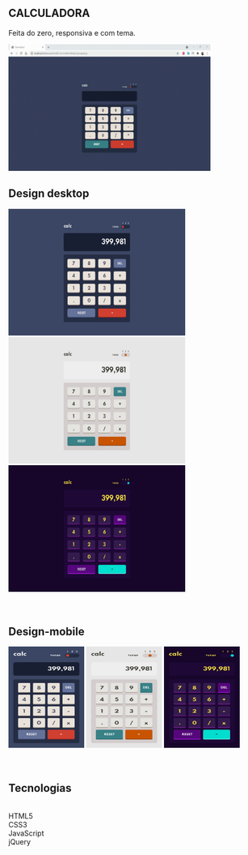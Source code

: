 
## CALCULADORA
Feita do zero, responsiva e com tema.

<img src="imagens/calculadora.gif" width=400 height=250>


## Design desktop

<img src="imagens/desktop-design-theme-1.jpg" width=350 height=250>
<img src="imagens/desktop-design-theme-2.jpg" width=350 height=250>
<img src="imagens/desktop-design-theme-3.jpg" width=350 height=250>

<br/>
<br/>
<br/>

## Design-mobile

<img src="imagens/mobile-design-theme-1.jpg" width=150 height=200>
<img src="imagens/mobile-design-theme-2.jpg" width=150 height=200>
<img src="imagens/mobile-design-theme-3.jpg" width=150 height=200>

<br/>
<br/>
<br/>


## Tecnologias

<br/>HTML5
<br/>CSS3
<br/>JavaScript
<br/>jQuery

